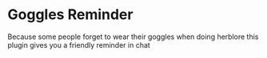 # Goggles Reminder
Because some people forget to wear their goggles when doing herblore 
this plugin gives you a friendly reminder in chat
